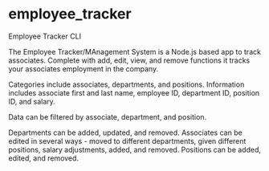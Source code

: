 # employee_tracker
Employee Tracker CLI

The Employee Tracker/MAnagement System is a Node.js based app to track associates. Complete with add, edit, view, and remove functions it tracks your associates employment in the company.

Categories include associates, departments, and positions. Information includes associate first and last name, employee ID, department ID, position ID, and salary.

Data can be filtered by associate, department, and position.

Departments can be added, updated, and removed.
Associates can be edited in several ways - moved to different departments, given different positions, salary adjustments, added, and removed.
Positions can be added, edited, and removed.
